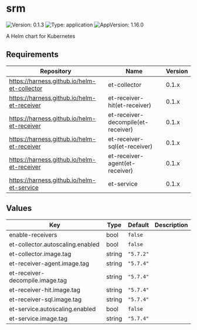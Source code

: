 # srm

![Version: 0.1.3](https://img.shields.io/badge/Version-0.1.3-informational?style=flat-square) ![Type: application](https://img.shields.io/badge/Type-application-informational?style=flat-square) ![AppVersion: 1.16.0](https://img.shields.io/badge/AppVersion-1.16.0-informational?style=flat-square)

A Helm chart for Kubernetes

## Requirements

| Repository | Name | Version |
|------------|------|---------|
| https://harness.github.io/helm-et-collector | et-collector | 0.1.x |
| https://harness.github.io/helm-et-receiver | et-receiver-hit(et-receiver) | 0.1.x |
| https://harness.github.io/helm-et-receiver | et-receiver-decompile(et-receiver) | 0.1.x |
| https://harness.github.io/helm-et-receiver | et-receiver-sql(et-receiver) | 0.1.x |
| https://harness.github.io/helm-et-receiver | et-receiver-agent(et-receiver) | 0.1.x |
| https://harness.github.io/helm-et-service | et-service | 0.1.x |

## Values

| Key | Type | Default | Description |
|-----|------|---------|-------------|
| enable-receivers | bool | `false` |  |
| et-collector.autoscaling.enabled | bool | `false` |  |
| et-collector.image.tag | string | `"5.7.2"` |  |
| et-receiver-agent.image.tag | string | `"5.7.4"` |  |
| et-receiver-decompile.image.tag | string | `"5.7.4"` |  |
| et-receiver-hit.image.tag | string | `"5.7.4"` |  |
| et-receiver-sql.image.tag | string | `"5.7.4"` |  |
| et-service.autoscaling.enabled | bool | `false` |  |
| et-service.image.tag | string | `"5.7.4"` |  |

